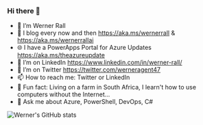 ### Hi there 👋

- 🔭 I’m Werner Rall
- 🌱 I blog every now and then https://aka.ms/wernerrall & https://aka.ms/wernerrallai
- 🌐 I have a PowerApps Portal for Azure Updates https://aka.ms/theazureupdate
- 🤔 I’m on LinkedIn https://www.linkedin.com/in/werner-rall/
- 🤔 I’m on Twitter https://twitter.com/werneragent47
- 📫 How to reach me: Twitter or LinkedIn
- 👻 Fun fact: Living on a farm in South Africa, I learn't how to use computers without the Internet...
- 💬 Ask me about Azure, PowerShell, DevOps, C#

![Werner's GitHub stats](https://github-readme-stats.vercel.app/api?username=wernerrall147&show_icons=true&count_private=true)
